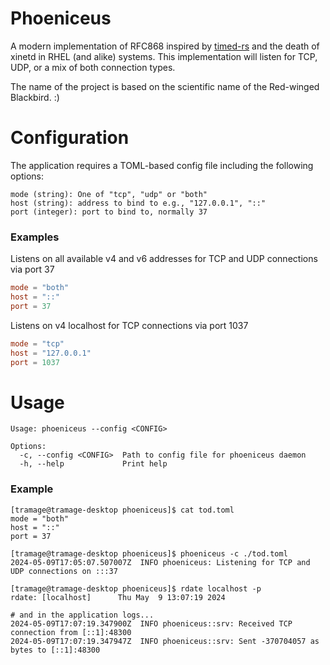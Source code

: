 # Phoeniceus
A modern implementation of RFC868 inspired by [timed-rs](https://github.com/yanorei32/timed-rs) and the death of xinetd in RHEL (and alike) systems. 
This implementation will listen for TCP, UDP, or a mix of both connection types.

The name of the project is based on the scientific name of the Red-winged Blackbird. :)

# Configuration
The application requires a TOML-based config file including the following options:
```
mode (string): One of "tcp", "udp" or "both"
host (string): address to bind to e.g., "127.0.0.1", "::"
port (integer): port to bind to, normally 37
```

### Examples
Listens on all available v4 and v6 addresses for TCP and UDP connections via port 37
```toml
mode = "both"
host = "::"
port = 37
```

Listens on v4 localhost for TCP connections via port 1037
```toml
mode = "tcp"
host = "127.0.0.1"
port = 1037
```

# Usage
```
Usage: phoeniceus --config <CONFIG>

Options:
  -c, --config <CONFIG>  Path to config file for phoeniceus daemon
  -h, --help             Print help
```

### Example
```
[tramage@tramage-desktop phoeniceus]$ cat tod.toml 
mode = "both"
host = "::"
port = 37

[tramage@tramage-desktop phoeniceus]$ phoeniceus -c ./tod.toml 
2024-05-09T17:05:07.507007Z  INFO phoeniceus: Listening for TCP and UDP connections on :::37

[tramage@tramage-desktop phoeniceus]$ rdate localhost -p
rdate: [localhost]      Thu May  9 13:07:19 2024

# and in the application logs...
2024-05-09T17:07:19.347900Z  INFO phoeniceus::srv: Received TCP connection from [::1]:48300
2024-05-09T17:07:19.347947Z  INFO phoeniceus::srv: Sent -370704057 as bytes to [::1]:48300
```
